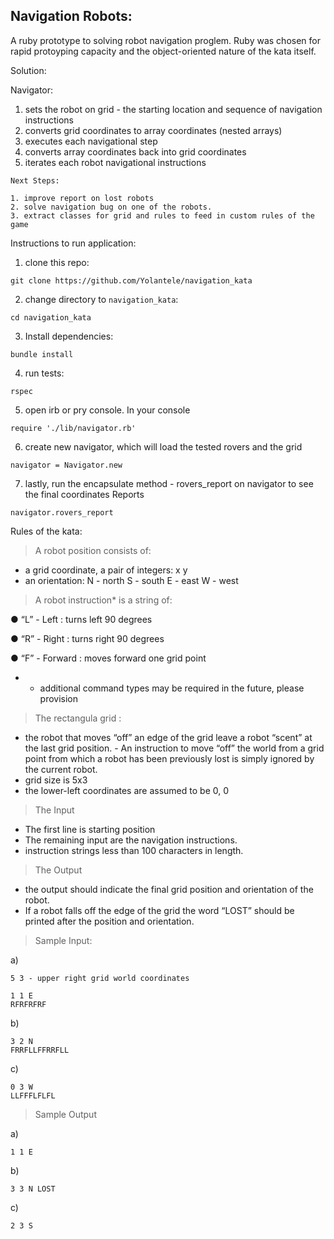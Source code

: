 ## Navigation Robots:

A ruby prototype to solving robot navigation proglem. 
Ruby was chosen for rapid protoyping capacity and the object-oriented nature of the kata itself.

Solution:

  Navigator:

  1. sets the robot on grid - the starting location and sequence of navigation instructions
  2. converts grid coordinates to array coordinates (nested arrays)
  3. executes each navigational step
  4. converts array coordinates back into grid coordinates
  5. iterates each robot navigational instructions 


    Next Steps:

    1. improve report on lost robots
    2. solve navigation bug on one of the robots.
    3. extract classes for grid and rules to feed in custom rules of the game

Instructions to run application:

  1. clone this repo:
  ```
  git clone https://github.com/Yolantele/navigation_kata
  ```
  
  2. change directory to ```navigation_kata```: 

  ```
  cd navigation_kata
  ```

  3. Install dependencies:

  ```
  bundle install
  ```

  4. run tests: 
  ```
  rspec
  ```

  5. open irb or pry console. In your console

  ```
  require './lib/navigator.rb'
  ```

  6. create new navigator, which will load the tested rovers and the grid

  ```
  navigator = Navigator.new
  ```

  7. lastly, run the encapsulate method - rovers_report on navigator to see the final coordinates Reports

  ```
  navigator.rovers_report
  ```




Rules of the kata:

> A robot position consists of:
- a grid coordinate, a pair of integers: 
    x
    y 
- an orientation:
    N - north
    S - south
    E - east
    W - west


> A robot instruction* is a string of:

● “L” - Left : turns left 90 degrees

● “R” - Right : turns right 90 degrees

● “F” - Forward : moves forward one grid point

* - additional command types may be required in the future, please provision


> The rectangula grid : 
- the robot that moves “off” an edge of the grid leave a robot “scent” at the last grid position. - An instruction to move     “off” the world from a grid point from which a robot has been previously lost is simply ignored by the current robot.
- grid size is 5x3
- the lower-left coordinates are assumed to be 0, 0

> The  Input 
- The first line is starting position 
- The remaining input are the navigation instructions. 
- instruction strings less than 100 characters in length.


> The  Output 
- the output should indicate the final grid position and orientation of the robot. 
- If a robot falls off the edge of the grid the word “LOST” should be printed after the position and orientation.


> Sample  Input:

a)
```
5 3 - upper right grid world coordinates
```

```
1 1 E
RFRFRFRF
```

b)
```
3 2 N
FRRFLLFFRRFLL
```

c)
```
0 3 W
LLFFFLFLFL
```


> Sample  Output

a)
```
1 1 E
```

b)
```
3 3 N LOST
```

c)
```
2 3 S
```
